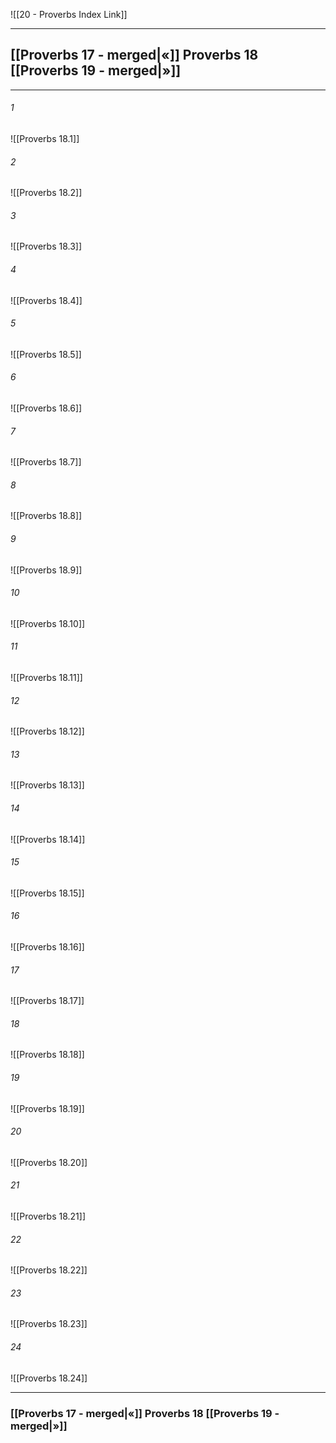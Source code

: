 ![[20 - Proverbs Index Link]]

---
##  [[Proverbs 17 - merged|«]] Proverbs 18 [[Proverbs 19 - merged|»]]

---

###### 1
![[Proverbs 18.1]] 

###### 2
![[Proverbs 18.2]] 

###### 3
![[Proverbs 18.3]] 

###### 4
![[Proverbs 18.4]]

###### 5 
![[Proverbs 18.5]] 

###### 6
![[Proverbs 18.6]] 

###### 7
![[Proverbs 18.7]] 

###### 8
![[Proverbs 18.8]] 

###### 9
![[Proverbs 18.9]] 

###### 10
![[Proverbs 18.10]] 

###### 11
![[Proverbs 18.11]] 

###### 12
![[Proverbs 18.12]]

###### 13
![[Proverbs 18.13]] 

###### 14
![[Proverbs 18.14]] 

###### 15
![[Proverbs 18.15]]

###### 16
![[Proverbs 18.16]] 

###### 17
![[Proverbs 18.17]]

###### 18
![[Proverbs 18.18]] 

###### 19
![[Proverbs 18.19]] 

###### 20
![[Proverbs 18.20]]

###### 21
![[Proverbs 18.21]] 

###### 22
![[Proverbs 18.22]] 

###### 23
![[Proverbs 18.23]]

###### 24
![[Proverbs 18.24]] 


---
###  [[Proverbs 17 - merged|«]] Proverbs 18 [[Proverbs 19 - merged|»]]
